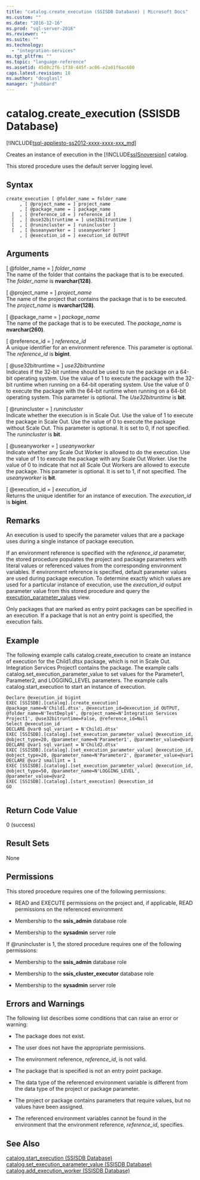 ```yaml
---
title: "catalog.create_execution (SSISDB Database) | Microsoft Docs"
ms.custom: ""
ms.date: "2016-12-16"
ms.prod: "sql-server-2016"
ms.reviewer: ""
ms.suite: ""
ms.technology: 
  - "integration-services"
ms.tgt_pltfrm: ""
ms.topic: "language-reference"
ms.assetid: 45d0c2f6-1f38-445f-ac06-e2a01f6ac600
caps.latest.revision: 18
ms.author: "douglasl"
manager: "jhubbard"
---
```

# catalog.create_execution (SSISDB Database)
[!INCLUDE[tsql-appliesto-ss2012-xxxx-xxxx-xxx_md](../../../a9retired/includes/tsql-appliesto-ss2012-xxxx-xxxx-xxx-md.md)]

  Creates an instance of execution in the [!INCLUDE[ssISnoversion](../../../a9notintoc/includes/ssisnoversion-md.md)] catalog.  
  
 This stored procedure uses the default server logging level.  
  
## Syntax  
  
```tsql  
create_execution [ @folder_name = folder_name  
     , [ @project_name = ] project_name  
     , [ @package_name = ] package_name  
  [  , [ @reference_id = ] reference_id ]  
  [  , [ @use32bitruntime = ] use32bitruntime ] 
  [  , [ @runincluster = ] runincluster ]
  [  , [ @useanyworker = ] useanyworker ] 
     , [ @execution_id = ] execution_id OUTPUT  
```  
  
## Arguments  
 [ @folder_name = ] *folder_name*  
 The name of the folder that contains the package that is to be executed. The *folder_name* is **nvarchar(128)**.  
  
 [ @project_name = ] *project_name*  
 The name of the project that contains the package that is to be executed. The *project_name* is **nvarchar(128)**.  
  
 [ @package_name = ] *package_name*  
 The name of the package that is to be executed. The *package_name* is **nvarchar(260)**.  
  
 [ @reference_id = ] *reference_id*  
 A unique identifier for an environment reference. This parameter is optional. The *reference_id* is **bigint**.  
  
 [ @use32bitruntime = ] *use32bitruntime*  
 Indicates if the 32-bit runtime should be used to run the package on a 64-bit operating system. Use the value of 1 to execute the package with the 32-bit runtime when running on a 64-bit operating system. Use the value of 0 to execute the package with the 64-bit runtime when running on a 64-bit operating system. This parameter is optional. The *Use32bitruntime* is **bit**.  
 
 [ @runincluster = ] *runincluster*  
 Indicate whether the execution is in Scale Out. Use the value of 1 to execute the package in Scale Out. Use the value of 0 to execute the package without Scale Out. This parameter is optional. It is set to 0, if not specified. The *runincluster* is **bit**. 
 
 [ @useanyworker = ] *useanyworker*  
  Indicate whether any Scale Out Worker is allowed to do the execution. Use the value of 1 to execute the package with any Scale Out Worker. Use the value of 0 to indicate that not all Scale Out Workers are allowed to execute the package. This parameter is optional. It is set to 1, if not specified. The *useanyworker* is **bit**. 
  
 [ @execution_id = ] *execution_id*  
 Returns the unique identifier for an instance of execution. The *execution_id* is **bigint**.  

  
## Remarks  
 An execution is used to specify the parameter values that are a package uses during a single instance of package execution.  
  
 If an environment reference is specified with the *reference_id* parameter, the stored procedure populates the project and package parameters with literal values or referenced values from the corresponding environment variables. If environment reference is specified, default parameter values are used during package execution. To determine exactly which values are used for a particular instance of execution, use the *execution_id* output parameter value from this stored procedure and query the [execution_parameter_values](../../../integration-services/system/views/catalog.execution-parameter-values-ssisdb-database.md) view.  
  
 Only packages that are marked as entry point packages can be specified in an execution. If a package that is not an entry point is specified, the execution fails.  
  
## Example  
 The following example calls catalog.create_execution to create an instance of execution for the Child1.dtsx package, which is not in Scale Out. Integration Services Project1 contains the package. The example calls catalog.set_execution_parameter_value to set values for the Parameter1, Parameter2, and LOGGING_LEVEL parameters. The example calls catalog.start_execution to start an instance of execution.  
  
```  
Declare @execution_id bigint  
EXEC [SSISDB].[catalog].[create_execution] @package_name=N'Child1.dtsx', @execution_id=@execution_id OUTPUT, @folder_name=N'TestDeply4', @project_name=N'Integration Services Project1', @use32bitruntime=False, @reference_id=Null  
Select @execution_id  
DECLARE @var0 sql_variant = N'Child1.dtsx'  
EXEC [SSISDB].[catalog].[set_execution_parameter_value] @execution_id, @object_type=20, @parameter_name=N'Parameter1', @parameter_value=@var0  
DECLARE @var1 sql_variant = N'Child2.dtsx'  
EXEC [SSISDB].[catalog].[set_execution_parameter_value] @execution_id, @object_type=20, @parameter_name=N'Parameter2', @parameter_value=@var1  
DECLARE @var2 smallint = 1  
EXEC [SSISDB].[catalog].[set_execution_parameter_value] @execution_id, @object_type=50, @parameter_name=N'LOGGING_LEVEL', @parameter_value=@var2  
EXEC [SSISDB].[catalog].[start_execution] @execution_id  
GO  
  
```  
  
## Return Code Value  
 0 (success)  
  
## Result Sets  
 None  
  
## Permissions  
 This stored procedure requires one of the following permissions:  
  
-   READ and EXECUTE permissions on the project and, if applicable, READ permissions on the referenced environment  
  
-   Membership to the **ssis_admin** database role  
  
-   Membership to the **sysadmin** server role  

 If @runincluster is 1, the stored procedure requires one of the following permissions:
 
-   Membership to the **ssis_admin** database role

-   Membership to the **ssis_cluster_executor** database role

-   Membership to the **sysadmin** server role
  
## Errors and Warnings  
 The following list describes some conditions that can raise an error or warning:  
  
-   The package does not exist.  
  
-   The user does not have the appropriate permissions.  
  
-   The environment reference, *reference_id*, is not valid.  
  
-   The package that is specified is not an entry point package.  
  
-   The data type of the referenced environment variable is different from the data type of the project or package parameter.  
  
-   The project or package contains parameters that require values, but no values have been assigned.  
  
-   The referenced environment variables cannot be found in the environment that the environment reference, *reference_id*, specifies.  
  
## See Also  
 [catalog.start_execution &#40;SSISDB Database&#41;](../../../integration-services/system/stored-procedures/catalog.start-execution-ssisdb-database.md)   
 [catalog.set_execution_parameter_value &#40;SSISDB Database&#41;](../../../integration-services/system/stored-procedures/catalog.set-execution-parameter-value-ssisdb-database.md)  
 [catalog.add_execution_worker &#40;SSISDB Database&#41;](../../../integration-services/system/stored-procedures/catalog.add-execution-worker-ssisdb-database.md)  
  